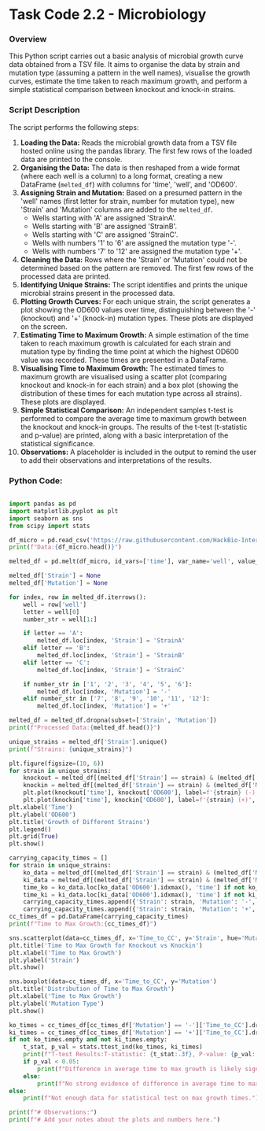 # Task Code 2.2 - Microbiology  


### Overview

This Python script carries out a basic analysis of microbial growth curve data obtained from a TSV file. It aims to organise the data by strain and mutation type (assuming a pattern in the well names), visualise the growth curves, estimate the time taken to reach maximum growth, and perform a simple statistical comparison between knockout and knock-in strains.

### Script Description

The script performs the following steps:

1.  **Loading the Data:** Reads the microbial growth data from a TSV file hosted online using the pandas library. The first few rows of the loaded data are printed to the console.
2.  **Organising the Data:** The data is then reshaped from a wide format (where each well is a column) to a long format, creating a new DataFrame (`melted_df`) with columns for 'time', 'well', and 'OD600'.
3.  **Assigning Strain and Mutation:** Based on a presumed pattern in the 'well' names (first letter for strain, number for mutation type), new 'Strain' and 'Mutation' columns are added to the `melted_df`.
    * Wells starting with 'A' are assigned 'StrainA'.
    * Wells starting with 'B' are assigned 'StrainB'.
    * Wells starting with 'C' are assigned 'StrainC'.
    * Wells with numbers '1' to '6' are assigned the mutation type '-'.
    * Wells with numbers '7' to '12' are assigned the mutation type '+'.
4.  **Cleaning the Data:** Rows where the 'Strain' or 'Mutation' could not be determined based on the pattern are removed. The first few rows of the processed data are printed.
5.  **Identifying Unique Strains:** The script identifies and prints the unique microbial strains present in the processed data.
6.  **Plotting Growth Curves:** For each unique strain, the script generates a plot showing the OD600 values over time, distinguishing between the '-' (knockout) and '+' (knock-in) mutation types. These plots are displayed on the screen.
7.  **Estimating Time to Maximum Growth:** A simple estimation of the time taken to reach maximum growth is calculated for each strain and mutation type by finding the time point at which the highest OD600 value was recorded. These times are presented in a DataFrame.
8.  **Visualising Time to Maximum Growth:** The estimated times to maximum growth are visualised using a scatter plot (comparing knockout and knock-in for each strain) and a box plot (showing the distribution of these times for each mutation type across all strains). These plots are displayed.
9.  **Simple Statistical Comparison:** An independent samples t-test is performed to compare the average time to maximum growth between the knockout and knock-in groups. The results of the t-test (t-statistic and p-value) are printed, along with a basic interpretation of the statistical significance.
10. **Observations:** A placeholder is included in the output to remind the user to add their observations and interpretations of the results.


### Python Code:

```python

import pandas as pd
import matplotlib.pyplot as plt
import seaborn as sns
from scipy import stats

df_micro = pd.read_csv('https://raw.githubusercontent.com/HackBio-Internship/2025_project_collection/refs/heads/main/Python/Dataset/mcgc.tsv', sep='\t')
print(f"Data:{df_micro.head()}")

melted_df = pd.melt(df_micro, id_vars=['time'], var_name='well', value_name='OD600').copy()

melted_df['Strain'] = None
melted_df['Mutation'] = None

for index, row in melted_df.iterrows():
    well = row['well']
    letter = well[0]
    number_str = well[1:]

    if letter == 'A':
        melted_df.loc[index, 'Strain'] = 'StrainA'
    elif letter == 'B':
        melted_df.loc[index, 'Strain'] = 'StrainB'
    elif letter == 'C':
        melted_df.loc[index, 'Strain'] = 'StrainC'

    if number_str in ['1', '2', '3', '4', '5', '6']:
        melted_df.loc[index, 'Mutation'] = '-'
    elif number_str in ['7', '8', '9', '10', '11', '12']:
        melted_df.loc[index, 'Mutation'] = '+'

melted_df = melted_df.dropna(subset=['Strain', 'Mutation'])
print(f"Processed Data:{melted_df.head()}")

unique_strains = melted_df['Strain'].unique()
print(f"Strains: {unique_strains}")

plt.figure(figsize=(10, 6))
for strain in unique_strains:
    knockout = melted_df[(melted_df['Strain'] == strain) & (melted_df['Mutation'] == '-')]
    knockin = melted_df[(melted_df['Strain'] == strain) & (melted_df['Mutation'] == '+')]
    plt.plot(knockout['time'], knockout['OD600'], label=f'{strain} (-)', marker='o')
    plt.plot(knockin['time'], knockin['OD600'], label=f'{strain} (+)', marker='x')
plt.xlabel('Time')
plt.ylabel('OD600')
plt.title('Growth of Different Strains')
plt.legend()
plt.grid(True)
plt.show()

carrying_capacity_times = []
for strain in unique_strains:
    ko_data = melted_df[(melted_df['Strain'] == strain) & (melted_df['Mutation'] == '-')]
    ki_data = melted_df[(melted_df['Strain'] == strain) & (melted_df['Mutation'] == '+')]
    time_ko = ko_data.loc[ko_data['OD600'].idxmax(), 'time'] if not ko_data.empty else None
    time_ki = ki_data.loc[ki_data['OD600'].idxmax(), 'time'] if not ki_data.empty else None
    carrying_capacity_times.append({'Strain': strain, 'Mutation': '-', 'Time_to_CC': time_ko})
    carrying_capacity_times.append({'Strain': strain, 'Mutation': '+', 'Time_to_CC': time_ki})
cc_times_df = pd.DataFrame(carrying_capacity_times)
print(f"Time to Max Growth:{cc_times_df}")

sns.scatterplot(data=cc_times_df, x='Time_to_CC', y='Strain', hue='Mutation')
plt.title('Time to Max Growth for Knockout vs Knockin')
plt.xlabel('Time to Max Growth')
plt.ylabel('Strain')
plt.show()

sns.boxplot(data=cc_times_df, x='Time_to_CC', y='Mutation')
plt.title('Distribution of Time to Max Growth')
plt.xlabel('Time to Max Growth')
plt.ylabel('Mutation Type')
plt.show()

ko_times = cc_times_df[cc_times_df['Mutation'] == '-']['Time_to_CC'].dropna()
ki_times = cc_times_df[cc_times_df['Mutation'] == '+']['Time_to_CC'].dropna()
if not ko_times.empty and not ki_times.empty:
    t_stat, p_val = stats.ttest_ind(ko_times, ki_times)
    print(f"T-test Results:T-statistic: {t_stat:.3f}, P-value: {p_val:.3f}")
    if p_val < 0.05:
        print(f"Difference in average time to max growth is likely significant.")
    else:
        print(f"No strong evidence of difference in average time to max growth.")
else:
    print(f"Not enough data for statistical test on max growth times.")

print(f"# Observations:")
print(f"# Add your notes about the plots and numbers here.")

